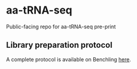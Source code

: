 # aa-tRNA-seq
Public-facing repo for aa-tRNA-seq pre-print

## Library preparation protocol
A complete protocol is available on Benchling [here](https://benchling.com/protocols/1vXce4Gw/acylated-deacylated-trna-library-preparation-for-rna004-sequencing-final).
